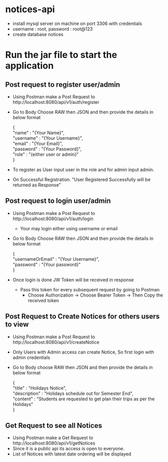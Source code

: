 # notices-api
- install mysql server on machine on port 3306 with credentials
- username : root, password : root@123
- create database notices

# Run the jar file to start the application

## Post request to register user/admin
- Using Postman make a Post Request to http://localhost:8080/api/v1/auth/register
- Go to Body Choose RAW then JSON and then provide the details in below format

    { \
        "name" : "{Your Name}", \
        "username" : "{Your Username}", \
        "email" : "{Your Email}", \
        "password" : "{Your Password}", \
        "role" : "{either user or admin}" \
    }
- To register as User input user in the role and for admin input admin.
- On Successful Registration. "User Registered Successfully will be returned as Response"

## Post request to login user/admin

- Using Postman make a Post Request to http://localhost:8080/api/v1/auth/login
    - Your may login either using username or email
- Go to Body Choose RAW then JSON and then provide the details in below format

  { \
  "usernameOrEmail" : "{Your Username}", \
  "password" : "{Your password}" \
  }
- Once login is done JW Token will be received in response
    - Pass this token for every subsequent request by going to Postman
      - Choose Authorization -> Choose Bearer Token -> Then Copy the received token


## Post Request to Create Notices for others users to view
- Using Postman make a Post Request to http://localhost:8080/api/v1/createNotice
- Only Users with Admin access can create Notice, So first login with admin credentials
- Go to Body choose RAW then JSON and then provide the details in below format
  
    { \
  "title" : "Holidays Notice", \
  "description" : "Holidays schedule out for Semester End", \
  "content" : "Students are requested to get plan their trips as per the Holidays" \
  }
## Get Request to see all Notices
- Using Postman make a Get Request to http://localhost:8080/api/v1/getNotices
- Since it is a public api its access is open to everyone.
- List of Notices with latest date ordering will be displayed




